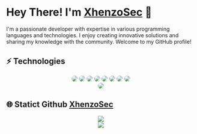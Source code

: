 # Hey There! I'm [XhenzoSec](https://github.com/xhenzo) 👋

I'm a passionate developer with expertise in various programming languages and technologies. I enjoy creating innovative solutions and sharing my knowledge with the community. Welcome to my GitHub profile!

## ⚡ Technologies
<div align="center">
    <img style="border-radius: 25px;" src="https://img.shields.io/badge/c++-%2300599C.svg?style=for-the-badge&logo=c%2B%2B&logoColor=white">
    <img style="border-radius: 25px;" src="https://img.shields.io/badge/php-%23777BB4.svg?style=for-the-badge&logo=php&logoColor=white">
    <img style="border-radius: 25px;" src="https://img.shields.io/badge/python-3670A0?style=for-the-badge&logo=python&logoColor=ffdd54">
    <img style="border-radius: 25px;" src="https://img.shields.io/badge/shell_script-%23121011.svg?style=for-the-badge&logo=gnu-bash&logoColor=white">
    <img style="border-radius: 25px;" src="https://img.shields.io/badge/javascript-%23323330.svg?style=for-the-badge&logo=javascript&logoColor=%23F7DF1E">
    <img style="border-radius: 25px;" src="https://img.shields.io/badge/java-%23ED8B00.svg?style=for-the-badge&logo=java&logoColor=white">
    <img style="border-radius: 25px;" src="https://img.shields.io/badge/html5-%23E34F26.svg?style=for-the-badge&logo=html5&logoColor=white">
    <img style="border-radius: 25px;" src="https://img.shields.io/badge/go-%2300ADD8.svg?style=for-the-badge&logo=go&logoColor=white">
</div>
<div align="center">
    <img style="border-radius: 25px;" src="https://api.visitorbadge.io/api/VisitorHit?user={Xhenzo}&repo={xhenzo}&countColor=%237B1E7A">
</div>

## 🌐 Statict Github  [XhenzoSec](https://github.com/xhenzo)
<p align="center">
   <img src="https://github-readme-stats.vercel.app/api?username=Xhenzo&theme=dark&hide_border=false&include_all_commits=true&count_private=false">
   <br>
   <img src="https://github-readme-stats.vercel.app/api/top-langs/?username=Xhenzo&theme=dark&hide_border=false&include_all_commits=true&count_priva">
</p>
